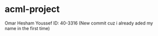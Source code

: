 # acml-project

Omar Hesham Youssef
ID: 40-3316
(New commit cuz i already aded my name in the first time)
